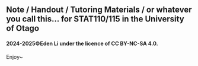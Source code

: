 ## Note / Handout / Tutoring Materials / or whatever you call this... for **STAT110/115** in the University of Otago
#### 2024-2025©Eden Li under the licence of CC BY-NC-SA 4.0.
Enjoy~

